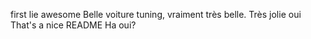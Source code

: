 first lie awesome
Belle voiture tuning, vraiment très belle. Très jolie oui
That's a nice README
Ha oui?
